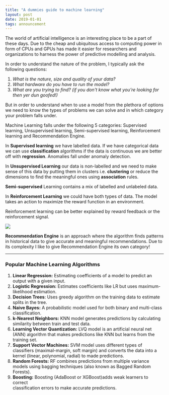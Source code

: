 ```yaml
---
title: "A dummies guide to machine learning"
layout: post
date: 2019-01-01
tags: announcement
---
```



The world of artificial intelligence is an interesting place to be a part of
these days. Due to the cheap and ubiquitous access to computing power in form of
CPUs and GPUs has made it easier for researchers and organizations to harness
the power of predictive modelling and analysis.

In order to understand the nature of the problem, I typically ask the following
questions:

1.  *What is the nature, size and quality of your data?*
1.  *What hardware do you have to run the model?*
1.  *What are you trying to find? (if you don't know what you’re looking for then
yer dun goofed!)*

But in order to understand when to use a model from the plethora of options we
need to know the types of problems we can solve and in which category your
problem falls under.

Machine Learning falls under the following 5 categories: Supervised learning,
Unsupervised learning, Semi-supervised learning, Reinforcement learning and
Recommendation Engine.

In **Supervised learning** we have labelled data. If we have categorical data we
can use **classification** algorithms if the data is continuous we are better
off with **regression**. Anomalies fall under anomaly detection.

In **Unsupervised Learning** our data is non-labelled and we need to make sense
of this data by putting them in clusters i.e. **clustering** or reduce the
dimensions to find the meaningful ones using **association** rules.

**Semi-supervised** Learning contains a mix of labelled and unlabeled data.

In **Reinforcement Learning** we could have both types of data. The model takes
an action to maximize the reward function in an environment.

Reinforcement learning can be better explained by reward feedback or the
reinforcement signal.

![](https://cdn-images-1.medium.com/max/800/1*4_zcHD-XB2CS87IycD-dWQ.jpeg)

**Recommendation Engine** is an approach where the algorithm finds patterns in
historical data to give accurate and meaningful recommendations. Due to its
complexity I like to give Recommendation Engine its own category!

*****

### Popular Machine Learning Algorithms

1.  **Linear Regression:** Estimating coefficients of a model to predict an output
with a given input.
1.  **Logistic Regression:** Estimates coefficients like LR but uses maximum-<br>
likelihood estimation.
1.  **Decision Trees**: Uses greedy algorithm on the training data to estimate
splits in the tree.
1.  **Naive Bayes:** A probabilistic model used for both binary and multi-class
classification.
1.  **k-Nearest Neighbors:** KNN model generates predictions by calculating
similarity between train and test data.
1.  **Learning Vector Quantization:** LVQ model is an artificial neural net (ANN)
algorithm that makes predictions like KNN but learns from the training set.
1.  **Support Vector Machines:** SVM model uses different types of classifiers
(maximal-margin, soft margin) and converts the data into a kernel (linear,
polynomial, radial) to made predictions.
1.  **Random Forests:** RF combines predictions from multiple variance models using
bagging techniques (also known as Bagged Random Forests).
1.  **Boosting:** Boosting (AdaBoost or XGBoost)adds weak learners to correct<br>
classification errors to make accurate predictions.

